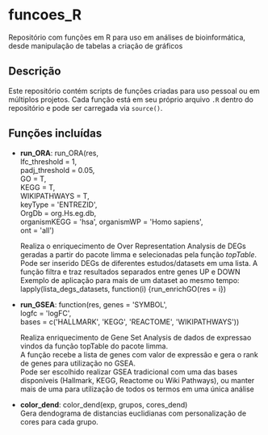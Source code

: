 
# funcoes_R

Repositório com funções em R para uso em análises de bioinformática, desde manipulação de tabelas a criação de gráficos

<!-- badges: start -->
## Descrição

Este repositório contém scripts de funções criadas para uso pessoal ou em múltiplos projetos. Cada função está em seu próprio arquivo `.R` dentro do repositório e pode ser carregada via `source()`.
<!-- badges: end -->


## Funções incluídas

- **run_ORA**: run_ORA(res,  
                       lfc_threshold = 1,  
                       padj_threshold = 0.05,  
                       GO = T,  
                       KEGG = T,  
                       WIKIPATHWAYS = T,  
                       keyType = 'ENTREZID',  
                       OrgDb = org.Hs.eg.db,  
                       organismKEGG = 'hsa', organismWP = 'Homo sapiens',  
                       ont = 'all')    

  
  Realiza o enriquecimento de Over Representation Analysis de DEGs geradas a partir do pacote limma e selecionadas pela função _topTable_.
  Pode ser inserido DEGs de diferentes estudos/datasets em uma lista. 
  A função filtra e traz resultados separados entre genes UP e DOWN  
  Exemplo de aplicação para mais de um dataset ao mesmo tempo:  
  lapply(lista_degs_datasets, function(i) {run_enrichGO(res = i})
  
  
- **run_GSEA**: function(res, 
                     genes = 'SYMBOL',  
                     logfc = 'logFC',   
                     bases = c('HALLMARK', 'KEGG', 'REACTOME', 'WIKIPATHWAYS'))  
    
  Realiza enriquecimento de Gene Set Analysis de dados de expressao vindos da função topTable do pacote limma.  
  A função recebe a lista de genes com valor de expressão e gera o rank de genes para utilização no GSEA.  
  Pode ser escolhido realizar GSEA tradicional com uma das bases disponíveis (Hallmark, KEGG, Reactome ou Wiki Pathways), ou manter mais de uma para utilização de todos os termos em uma única análise
    
     
- **color_dend**: color_dend(exp, grupos, cores_dend)    
  Gera dendograma de distancias euclidianas com personalização de cores para cada grupo.  

